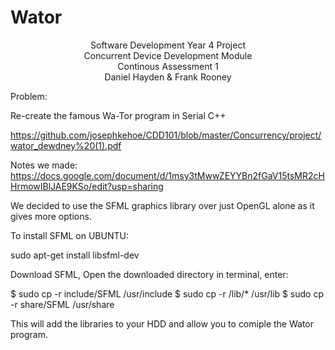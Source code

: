 # Wator
<center>Software Development Year 4 Project<br />
Concurrent Device Development Module<br />
Continous Assessment 1<br /> 
Daniel Hayden & Frank Rooney<br /></center>

Problem:

Re-create the famous Wa-Tor program in Serial C++

https://github.com/josephkehoe/CDD101/blob/master/Concurrency/project/wator_dewdney%20(1).pdf

Notes we made:
https://docs.google.com/document/d/1msy3tMwwZEYYBn2fGaV15tsMR2cHHrmowIBlJAE9KSo/edit?usp=sharing

We decided to use the SFML graphics library over just OpenGL alone as it gives more options.

To install SFML on UBUNTU:

sudo apt-get install libsfml-dev

Download SFML, Open the downloaded directory in terminal, enter:

$ sudo cp -r include/SFML /usr/include
$ sudo cp -r /lib/* /usr/lib
$ sudo cp -r share/SFML /usr/share

This will add the libraries to your HDD and allow you to comiple the Wator program.
